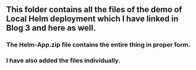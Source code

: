## This folder contains all the files of the demo of Local Helm deployment which I have linked in Blog 3 and here as well.

### The Helm-App.zip file contains the entire thing in proper form.
### I have also added the files individually.
